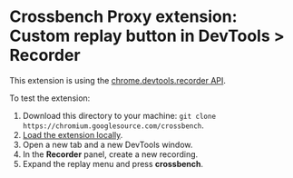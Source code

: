 # Crossbench Proxy extension: Custom replay button in DevTools > Recorder

This extension is using the [chrome.devtools.recorder API](https://developer.chrome.com/docs/extensions/reference/devtools_recorder/).

To test the extension:

1. Download this directory to your machine: `git clone https://chromium.googlesource.com/crossbench`.
2. [Load the extension locally](https://developer.chrome.com/docs/extensions/mv3/getstarted/development-basics/#load-unpacked).
3. Open a new tab and a new DevTools window.
4. In the **Recorder** panel, create a new recording.
5. Expand the replay menu and press **crossbench**.
